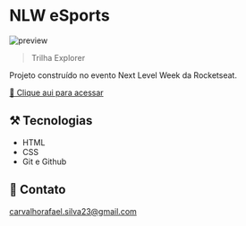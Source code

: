 # NLW eSports

![preview](./.github/preview.png)

> Trilha Explorer

Projeto construído no evento Next Level Week da Rocketseat.

[🔗 Clique aui para acessar](https://faelcarvalho.github.io/nlw-esports-explorer/)



## ⚒️ Tecnologias

- HTML
- CSS
- Git e Github

## 🧡 Contato

carvalhorafael.silva23@gmail.com
